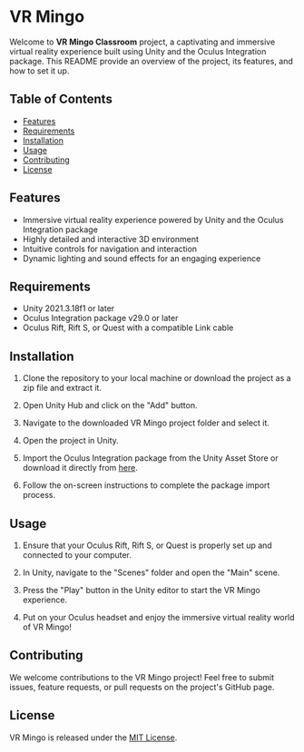 















# VR Mingo

Welcome to **VR Mingo Classroom** project, a captivating and immersive virtual reality experience built using Unity and the Oculus Integration package. This README provide an overview of the project, its features, and how to set it up.


## Table of Contents

- [Features](#features)
- [Requirements](#requirements)
- [Installation](#installation)
- [Usage](#usage)
- [Contributing](#contributing)
- [License](#license)

## Features

- Immersive virtual reality experience powered by Unity and the Oculus Integration package
- Highly detailed and interactive 3D environment
- Intuitive controls for navigation and interaction
- Dynamic lighting and sound effects for an engaging experience

## Requirements

- Unity 2021.3.18f1 or later
- Oculus Integration package v29.0 or later
- Oculus Rift, Rift S, or Quest with a compatible Link cable

## Installation

1. Clone the repository to your local machine or download the project as a zip file and extract it.


2. Open Unity Hub and click on the "Add" button.

3. Navigate to the downloaded VR Mingo project folder and select it.

4. Open the project in Unity.

5. Import the Oculus Integration package from the Unity Asset Store or download it directly from [here](https://assetstore.unity.com/packages/tools/integration/oculus-integration-82022).

6. Follow the on-screen instructions to complete the package import process.

## Usage

1. Ensure that your Oculus Rift, Rift S, or Quest is properly set up and connected to your computer.

2. In Unity, navigate to the "Scenes" folder and open the "Main" scene.

3. Press the "Play" button in the Unity editor to start the VR Mingo experience.

4. Put on your Oculus headset and enjoy the immersive virtual reality world of VR Mingo!

## Contributing

We welcome contributions to the VR Mingo project! Feel free to submit issues, feature requests, or pull requests on the project's GitHub page.

## License

VR Mingo is released under the [MIT License](https://opensource.org/licenses/MIT).

